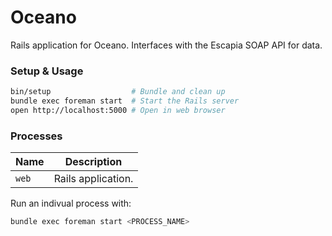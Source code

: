 # Oceano

Rails application for Oceano. Interfaces with the Escapia SOAP API for data.

### Setup & Usage

```bash
bin/setup                  # Bundle and clean up
bundle exec foreman start  # Start the Rails server
open http://localhost:5000 # Open in web browser
```

### Processes

| Name | Description |
| ---  | ---         |
| `web` | Rails application. |

Run an indivual process with:
```bash
bundle exec foreman start <PROCESS_NAME>
```
